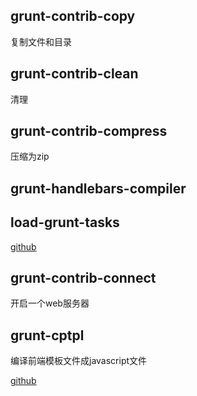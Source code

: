 ## grunt-contrib-copy

复制文件和目录

## grunt-contrib-clean

清理

## grunt-contrib-compress

压缩为zip

## grunt-handlebars-compiler

## load-grunt-tasks

[github](https://github.com/sindresorhus/load-grunt-tasks)

## grunt-contrib-connect
开启一个web服务器

## grunt-cptpl

编译前端模板文件成javascript文件

[github](https://github.com/hanan198501/grunt-cptpl)
